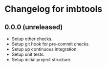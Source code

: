 Changelog for imbtools
======================

0.0.0 (unreleased)
------------------

- Setup other checks.
- Setup git hook for pre-commit checks.
- Setup up continuous integration.
- Setup unit tests.
- Setup initial project structure.
